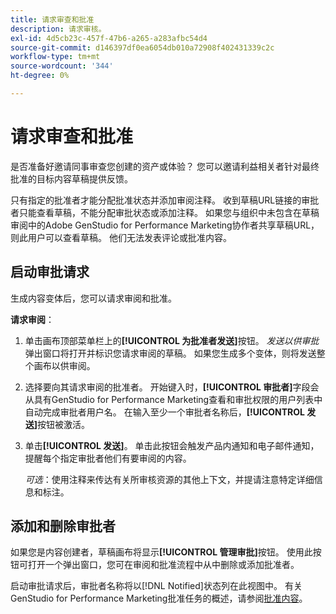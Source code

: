 ```yaml
---
title: 请求审查和批准
description: 请求审核。
exl-id: 4d5cb23c-457f-47b6-a265-a283afbc54d4
source-git-commit: d146397df0ea6054db010a72908f402431339c2c
workflow-type: tm+mt
source-wordcount: '344'
ht-degree: 0%

---
```


# 请求审查和批准

是否准备好邀请同事审查您创建的资产或体验？ 您可以邀请利益相关者针对最终批准的目标内容草稿提供反馈。

只有指定的批准者才能分配批准状态并添加审阅注释。 收到草稿URL链接的审批者只能查看草稿，不能分配审批状态或添加注释。 如果您与组织中未包含在草稿审阅中的Adobe GenStudio for Performance Marketing协作者共享草稿URL，则此用户可以查看草稿。 他们无法发表评论或批准内容。

## 启动审批请求

生成内容变体后，您可以请求审阅和批准。

**请求审阅**：

1. 单击画布顶部菜单栏上的&#x200B;**[!UICONTROL 为批准者发送]**&#x200B;按钮。 _发送以供审批_&#x200B;弹出窗口将打开并标识您请求审阅的草稿。 如果您生成多个变体，则将发送整个画布以供审阅。

1. 选择要向其请求审阅的批准者。 开始键入时，**[!UICONTROL 审批者]**&#x200B;字段会从具有GenStudio for Performance Marketing查看和审批权限的用户列表中自动完成审批者用户名。 在输入至少一个审批者名称后，**[!UICONTROL 发送]**&#x200B;按钮被激活。

1. 单击&#x200B;**[!UICONTROL 发送]**。 单击此按钮会触发产品内通知和电子邮件通知，提醒每个指定审批者他们有要审阅的内容。

   _可选_：使用注释来传达有关所审核资源的其他上下文，并提请注意特定详细信息和标注。

## 添加和删除审批者

如果您是内容创建者，草稿画布将显示&#x200B;**[!UICONTROL 管理审批]**&#x200B;按钮。 使用此按钮可打开一个弹出窗口，您可在审阅和批准流程中从中删除或添加批准者。

启动审批请求后，审批者名称将以[!DNL Notified]状态列在此视图中。 有关GenStudio for Performance Marketing批准任务的概述，请参阅[批准内容](./approve-content.md)。
